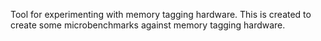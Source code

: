 Tool for experimenting with memory tagging hardware. This is created to create
some microbenchmarks against memory tagging hardware.
